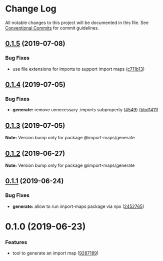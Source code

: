 # Change Log

All notable changes to this project will be documented in this file.
See [Conventional Commits](https://conventionalcommits.org) for commit guidelines.

## [0.1.5](https://github.com/open-wc/open-wc/compare/@import-maps/generate@0.1.4...@import-maps/generate@0.1.5) (2019-07-08)


### Bug Fixes

* use file extensions for imports to support import maps ([c711b13](https://github.com/open-wc/open-wc/commit/c711b13))





## [0.1.4](https://github.com/open-wc/open-wc/compare/@import-maps/generate@0.1.3...@import-maps/generate@0.1.4) (2019-07-05)


### Bug Fixes

* **generate:** remove unnecessary .imports subproperty ([#549](https://github.com/open-wc/open-wc/issues/549)) ([bbd1411](https://github.com/open-wc/open-wc/commit/bbd1411))





## [0.1.3](https://github.com/open-wc/open-wc/compare/@import-maps/generate@0.1.2...@import-maps/generate@0.1.3) (2019-07-05)

**Note:** Version bump only for package @import-maps/generate





## [0.1.2](https://github.com/open-wc/open-wc/compare/@import-maps/generate@0.1.1...@import-maps/generate@0.1.2) (2019-06-27)

**Note:** Version bump only for package @import-maps/generate





## [0.1.1](https://github.com/open-wc/open-wc/compare/@import-maps/generate@0.1.0...@import-maps/generate@0.1.1) (2019-06-24)


### Bug Fixes

* **generate:** allow to run import-maps package via npx ([2452765](https://github.com/open-wc/open-wc/commit/2452765))





# 0.1.0 (2019-06-23)


### Features

* tool to generate an import map ([9287189](https://github.com/open-wc/open-wc/commit/9287189))
